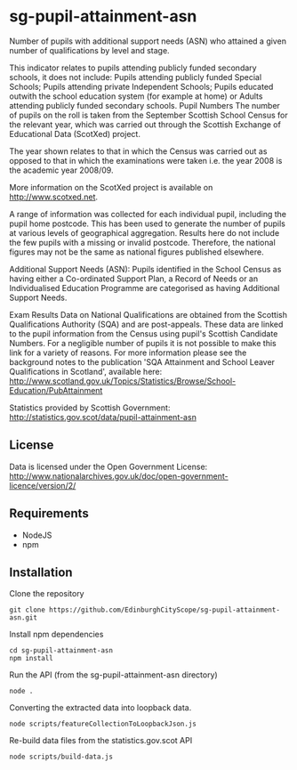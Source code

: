 # sg-pupil-attainment-asn
Number of pupils with additional support needs (ASN) who attained a given number of qualifications by level and stage.

This indicator relates to pupils attending publicly funded secondary schools, it does not include: Pupils attending publicly funded Special Schools; Pupils attending private Independent Schools; Pupils educated outwith the school education system (for example at home) or Adults attending publicly funded secondary schools. Pupil Numbers The number of pupils on the roll is taken from the September Scottish School Census for the relevant year, which was carried out through the Scottish Exchange of Educational Data (ScotXed) project.

The year shown relates to that in which the Census was carried out as opposed to that in which the examinations were taken i.e. the year 2008 is the academic year 2008/09.

More information on the ScotXed project is available on http://www.scotxed.net.

A range of information was collected for each individual pupil, including the pupil home postcode. This has been used to generate the number of pupils at various levels of geographical aggregation. Results here do not include the few pupils with a missing or invalid postcode. Therefore, the national figures may not be the same as national figures published elsewhere.

Additional Support Needs (ASN): Pupils identified in the School Census as having either a Co-ordinated Support Plan, a Record of Needs or an Individualised Education Programme are categorised as having Additional Support Needs.

Exam Results Data on National Qualifications are obtained from the Scottish Qualifications Authority (SQA) and are post-appeals. These data are linked to the pupil information from the Census using pupil's Scottish Candidate Numbers. For a negligible number of pupils it is not possible to make this link for a variety of reasons. For more information please see the background notes to the publication 'SQA Attainment and School Leaver Qualifications in Scotland', available here: http://www.scotland.gov.uk/Topics/Statistics/Browse/School-Education/PubAttainment

Statistics provided by Scottish Government:  http://statistics.gov.scot/data/pupil-attainment-asn

## License

Data is licensed under the Open Government License: http://www.nationalarchives.gov.uk/doc/open-government-licence/version/2/

## Requirements

- NodeJS
- npm

## Installation

Clone the repository

```
git clone https://github.com/EdinburghCityScope/sg-pupil-attainment-asn.git
```

Install npm dependencies

```
cd sg-pupil-attainment-asn
npm install
```

Run the API (from the sg-pupil-attainment-asn directory)

```
node .
```

Converting the extracted data into loopback data.

```
node scripts/featureCollectionToLoopbackJson.js
```

Re-build data files from the statistics.gov.scot API

```
node scripts/build-data.js
```
